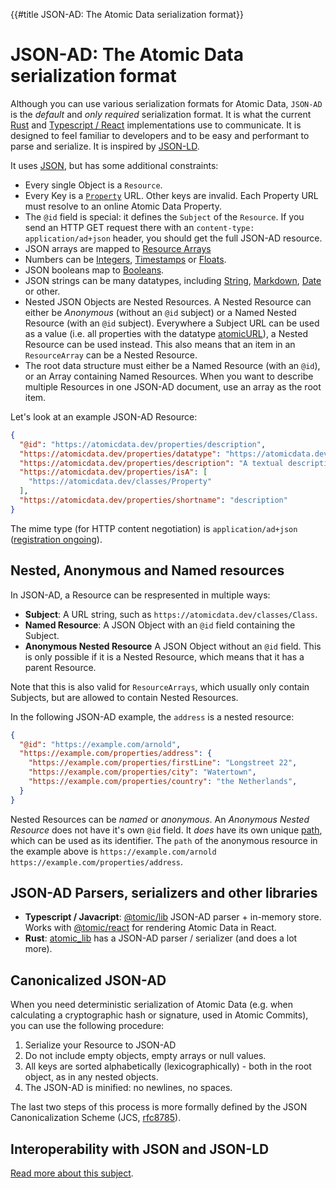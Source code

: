 {{#title JSON-AD: The Atomic Data serialization format}}
# JSON-AD: The Atomic Data serialization format

Although you can use various serialization formats for Atomic Data, `JSON-AD` is the _default_ and _only required_ serialization format.
It is what the current [Rust](https://github.com/atomicdata-dev/atomic-data-browser) and [Typescript / React](https://github.com/atomicdata-dev/atomic-data-browser) implementations use to communicate.
It is designed to feel familiar to developers and to be easy and performant to parse and serialize.
It is inspired by [JSON-LD](https://json-ld.org/).

It uses [JSON](https://www.ecma-international.org/publications-and-standards/standards/ecma-404/), but has some additional constraints:

- Every single Object is a `Resource`.
- Every Key is a [`Property`](https://atomicdata.dev/classes/Property) URL. Other keys are invalid. Each Property URL must resolve to an online Atomic Data Property.
- The `@id` field is special: it defines the `Subject` of the `Resource`. If you send an HTTP GET request there with an `content-type: application/ad+json` header, you should get the full JSON-AD resource.
- JSON arrays are mapped to [Resource Arrays](https://atomicdata.dev/datatypes/resourceArray)
- Numbers can be [Integers](https://atomicdata.dev/datatypes/integer), [Timestamps](https://atomicdata.dev/datatypes/timestamp) or [Floats](https://atomicdata.dev/datatypes/float).
- JSON booleans map to [Booleans](https://atomicdata.dev/datatypes/boolean).
- JSON strings can be many datatypes, including [String](https://atomicdata.dev/datatypes/string), [Markdown](https://atomicdata.dev/datatypes/markdown), [Date](https://atomicdata.dev/datatypes/date) or other.
- Nested JSON Objects are Nested Resources. A Nested Resource can either be _Anonymous_ (without an `@id` subject) or a Named Nested Resource (with an `@id` subject). Everywhere a Subject URL can be used as a value (i.e. all properties with the datatype [atomicURL](https://atomicdata.dev/datatypes/atomicURL)), a Nested Resource can be used instead. This also means that an item in an `ResourceArray` can be a Nested Resource.
- The root data structure must either be a Named Resource (with an `@id`), or an Array containing Named Resources. When you want to describe multiple Resources in one JSON-AD document, use an array as the root item.

Let's look at an example JSON-AD Resource:

```json
{
  "@id": "https://atomicdata.dev/properties/description",
  "https://atomicdata.dev/properties/datatype": "https://atomicdata.dev/datatypes/markdown",
  "https://atomicdata.dev/properties/description": "A textual description of something. When making a description, make sure that the first few words tell the most important part. Give examples. Since the text supports markdown, you're free to use links and more.",
  "https://atomicdata.dev/properties/isA": [
    "https://atomicdata.dev/classes/Property"
  ],
  "https://atomicdata.dev/properties/shortname": "description"
}
```

The mime type (for HTTP content negotiation) is `application/ad+json` ([registration ongoing](https://github.com/ontola/atomic-data-docs/issues/60)).

## Nested, Anonymous and Named resources

In JSON-AD, a Resource can be respresented in multiple ways:

- **Subject**: A URL string, such as `https://atomicdata.dev/classes/Class`.
- **Named Resource**: A JSON Object with an `@id` field containing the Subject.
- **Anonymous Nested Resource** A JSON Object without an `@id` field. This is only possible if it is a Nested Resource, which means that it has a parent Resource.

Note that this is also valid for `ResourceArrays`, which usually only contain Subjects, but are allowed to contain Nested Resources.

In the following JSON-AD example, the `address` is a nested resource:

```json
{
  "@id": "https://example.com/arnold",
  "https://example.com/properties/address": {
    "https://example.com/properties/firstLine": "Longstreet 22",
    "https://example.com/properties/city": "Watertown",
    "https://example.com/properties/country": "the Netherlands",
  }
}
```

Nested Resources can be _named_ or _anonymous_. An _Anonymous Nested Resource_ does not have it's own `@id` field.
It _does_ have its own unique [path](./paths.md), which can be used as its identifier.
The `path` of the anonymous resource in the example above is `https://example.com/arnold https://example.com/properties/address`.

## JSON-AD Parsers, serializers and other libraries

- **Typescript / Javacript**: [@tomic/lib](https://www.npmjs.com/package/@tomic/lib) JSON-AD parser + in-memory store. Works with [@tomic/react](https://www.npmjs.com/package/@tomic/lib) for rendering Atomic Data in React.
- **Rust**: [atomic_lib](https://crates.io/crates/atomic_lib) has a JSON-AD parser / serializer (and does a lot more).

## Canonicalized JSON-AD

When you need deterministic serialization of Atomic Data (e.g. when calculating a cryptographic hash or signature, used in Atomic Commits), you can use the following procedure:

1. Serialize your Resource to JSON-AD
1. Do not include empty objects, empty arrays or null values.
1. All keys are sorted alphabetically (lexicographically) - both in the root object, as in any nested objects.
1. The JSON-AD is minified: no newlines, no spaces.

The last two steps of this process is more formally defined by the JSON Canonicalization Scheme (JCS, [rfc8785](https://tools.ietf.org/html/rfc8785)).

## Interoperability with JSON and JSON-LD

[Read more about this subject](../interoperability/json.md).
